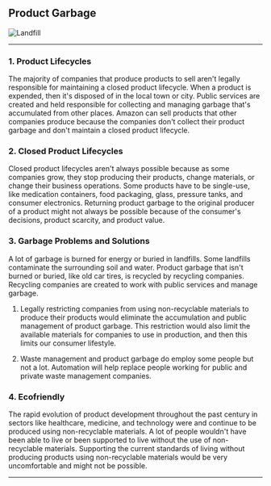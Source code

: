 ## Product Garbage

![Landfill](https://github.com/sourceduty/Garbage/assets/123030236/7fcff4e4-7328-4468-8cca-3b5875a524f2)

***
### 1. Product Lifecycles

The majority of companies that produce products to sell aren't legally responsible for maintaining a closed product lifecycle. When a product is expended, then it's disposed of in the local town or city. Public services are created and held responsible for collecting and managing garbage that's accumulated from other places. Amazon can sell products that other companies produce because the companies don't collect their product garbage and don't maintain a closed product lifecycle.

### 2. Closed Product Lifecycles

Closed product lifecycles aren't always possible because as some companies grow, they stop producing their products, change materials, or change their business operations. Some products have to be single-use, like medication containers, food packaging, glass, pressure tanks, and consumer electronics. Returning product garbage to the original producer of a product might not always be possible because of the consumer's decisions, product scarcity, and product value.

### 3. Garbage Problems and Solutions

A lot of garbage is burned for energy or buried in landfills. Some landfills contaminate the surrounding soil and water. Product garbage that isn't burned or buried, like old car tires, is recycled by recycling companies. Recycling companies are created to work with public services and manage garbage.

1. Legally restricting companies from using non-recyclable materials to produce their products would eliminate the accumulation and public management of product garbage. This restriction would also limit the available materials for companies to use in production, and then this limits our consumer lifestyle.

2. Waste management and product garbage do employ some people but not a lot. Automation will help replace people working for public and private waste management companies.

### 4. Ecofriendly

The rapid evolution of product development throughout the past century in sectors like healthcare, medicine, and technology were and continue to be produced using non-recyclable materials. A lot of people wouldn't have been able to live or been supported to live without the use of non-recyclable materials. Supporting the current standards of living without producing products using non-recyclable materials would be very uncomfortable and might not be possible.

***


